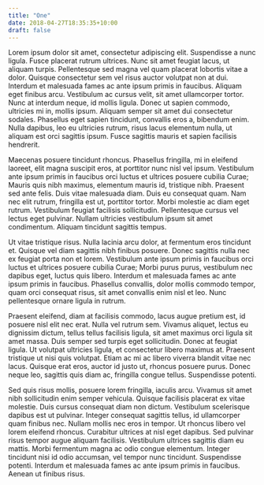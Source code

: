 ```yaml
---
title: "One"
date: 2018-04-27T18:35:35+10:00
draft: false
---
```


Lorem ipsum dolor sit amet, consectetur adipiscing elit. Suspendisse a nunc ligula. Fusce placerat rutrum ultrices. Nunc sit amet feugiat lacus, ut aliquam turpis. Pellentesque sed magna vel quam placerat lobortis vitae a dolor. Quisque consectetur sem vel risus auctor volutpat non at dui. Interdum et malesuada fames ac ante ipsum primis in faucibus. Aliquam eget finibus arcu. Vestibulum ac cursus velit, sit amet ullamcorper tortor. Nunc at interdum neque, id mollis ligula. Donec ut sapien commodo, ultricies mi in, mollis ipsum. Aliquam semper sit amet dui consectetur sodales. Phasellus eget sapien tincidunt, convallis eros a, bibendum enim. Nulla dapibus, leo eu ultricies rutrum, risus lacus elementum nulla, ut aliquam est orci sagittis ipsum. Fusce sagittis mauris et sapien facilisis hendrerit.

Maecenas posuere tincidunt rhoncus. Phasellus fringilla, mi in eleifend laoreet, elit magna suscipit eros, at porttitor nunc nisl vel ipsum. Vestibulum ante ipsum primis in faucibus orci luctus et ultrices posuere cubilia Curae; Mauris quis nibh maximus, elementum mauris id, tristique nibh. Praesent sed ante felis. Duis vitae malesuada diam. Duis eu consequat quam. Nam nec elit rutrum, fringilla est ut, porttitor tortor. Morbi molestie ac diam eget rutrum. Vestibulum feugiat facilisis sollicitudin. Pellentesque cursus vel lectus eget pulvinar. Nullam ultricies vestibulum ipsum sit amet condimentum. Aliquam tincidunt sagittis tempus.

Ut vitae tristique risus. Nulla lacinia arcu dolor, at fermentum eros tincidunt et. Quisque vel diam sagittis nibh finibus posuere. Donec sagittis nulla nec ex feugiat porta non et lorem. Vestibulum ante ipsum primis in faucibus orci luctus et ultrices posuere cubilia Curae; Morbi purus purus, vestibulum nec dapibus eget, luctus quis libero. Interdum et malesuada fames ac ante ipsum primis in faucibus. Phasellus convallis, dolor mollis commodo tempor, quam orci consequat risus, sit amet convallis enim nisl et leo. Nunc pellentesque ornare ligula in rutrum.

Praesent eleifend, diam at facilisis commodo, lacus augue pretium est, id posuere nisl elit nec erat. Nulla vel rutrum sem. Vivamus aliquet, lectus eu dignissim dictum, tellus tellus facilisis ligula, sit amet maximus orci ligula sit amet massa. Duis semper sed turpis eget sollicitudin. Donec at feugiat ligula. Ut volutpat ultricies ligula, et consectetur libero maximus at. Praesent tristique ut nisi quis volutpat. Etiam ac mi ac libero viverra blandit vitae nec lacus. Quisque erat eros, auctor id justo ut, rhoncus posuere purus. Donec neque leo, sagittis quis diam ac, fringilla congue tellus. Suspendisse potenti.

Sed quis risus mollis, posuere lorem fringilla, iaculis arcu. Vivamus sit amet nibh sollicitudin enim semper vehicula. Quisque facilisis placerat ex vitae molestie. Duis cursus consequat diam non dictum. Vestibulum scelerisque dapibus est ut pulvinar. Integer consequat sagittis tellus, id ullamcorper quam finibus nec. Nullam mollis nec eros in tempor. Ut rhoncus libero vel lorem eleifend rhoncus. Curabitur ultrices at nisl eget dapibus. Sed pulvinar risus tempor augue aliquam facilisis. Vestibulum ultrices sagittis diam eu mattis. Morbi fermentum magna ac odio congue elementum. Integer tincidunt nisi id odio accumsan, vel tempor nunc tincidunt. Suspendisse potenti. Interdum et malesuada fames ac ante ipsum primis in faucibus. Aenean ut finibus risus.